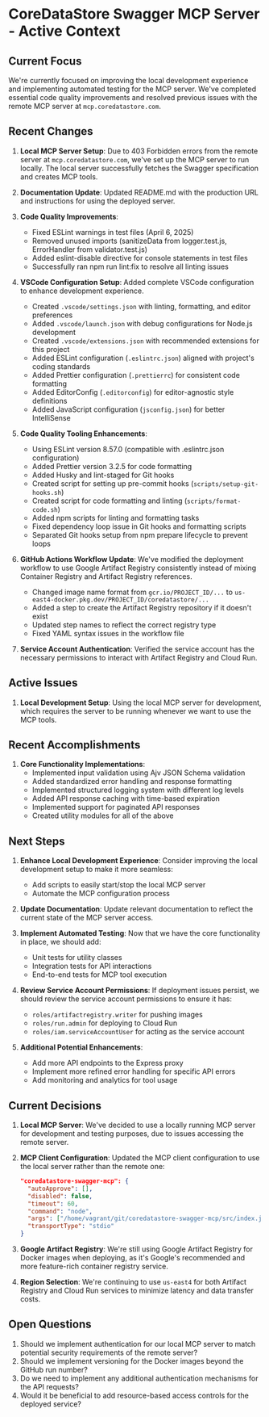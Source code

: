 # CoreDataStore Swagger MCP Server - Active Context

## Current Focus
We're currently focused on improving the local development experience and implementing automated testing for the MCP server. We've completed essential code quality improvements and resolved previous issues with the remote MCP server at `mcp.coredatastore.com`.

## Recent Changes
1. **Local MCP Server Setup**: Due to 403 Forbidden errors from the remote server at `mcp.coredatastore.com`, we've set up the MCP server to run locally. The local server successfully fetches the Swagger specification and creates MCP tools.

2. **Documentation Update**: Updated README.md with the production URL and instructions for using the deployed server.

3. **Code Quality Improvements**:
   - Fixed ESLint warnings in test files (April 6, 2025)
   - Removed unused imports (sanitizeData from logger.test.js, ErrorHandler from validator.test.js)
   - Added eslint-disable directive for console statements in test files
   - Successfully ran npm run lint:fix to resolve all linting issues

4. **VSCode Configuration Setup**: Added complete VSCode configuration to enhance development experience.
   - Created `.vscode/settings.json` with linting, formatting, and editor preferences
   - Added `.vscode/launch.json` with debug configurations for Node.js development
   - Created `.vscode/extensions.json` with recommended extensions for this project
   - Added ESLint configuration (`.eslintrc.json`) aligned with project's coding standards
   - Added Prettier configuration (`.prettierrc`) for consistent code formatting
   - Added EditorConfig (`.editorconfig`) for editor-agnostic style definitions
   - Added JavaScript configuration (`jsconfig.json`) for better IntelliSense

5. **Code Quality Tooling Enhancements**:
   - Using ESLint version 8.57.0 (compatible with .eslintrc.json configuration)
   - Added Prettier version 3.2.5 for code formatting
   - Added Husky and lint-staged for Git hooks
   - Created script for setting up pre-commit hooks (`scripts/setup-git-hooks.sh`)
   - Created script for code formatting and linting (`scripts/format-code.sh`)
   - Added npm scripts for linting and formatting tasks
   - Fixed dependency loop issue in Git hooks and formatting scripts
   - Separated Git hooks setup from npm prepare lifecycle to prevent loops

2. **GitHub Actions Workflow Update**: We've modified the deployment workflow to use Google Artifact Registry consistently instead of mixing Container Registry and Artifact Registry references.
   - Changed image name format from `gcr.io/PROJECT_ID/...` to `us-east4-docker.pkg.dev/PROJECT_ID/coredatastore/...`
   - Added a step to create the Artifact Registry repository if it doesn't exist
   - Updated step names to reflect the correct registry type
   - Fixed YAML syntax issues in the workflow file

3. **Service Account Authentication**: Verified the service account has the necessary permissions to interact with Artifact Registry and Cloud Run.

## Active Issues

1. **Local Development Setup**: Using the local MCP server for development, which requires the server to be running whenever we want to use the MCP tools.

## Recent Accomplishments

1. **Core Functionality Implementations**:
   - Implemented input validation using Ajv JSON Schema validation
   - Added standardized error handling and response formatting
   - Implemented structured logging system with different log levels
   - Added API response caching with time-based expiration
   - Implemented support for paginated API responses
   - Created utility modules for all of the above

## Next Steps
1. **Enhance Local Development Experience**: Consider improving the local development setup to make it more seamless:
   - Add scripts to easily start/stop the local MCP server
   - Automate the MCP configuration process

3. **Update Documentation**: Update relevant documentation to reflect the current state of the MCP server access.

4. **Implement Automated Testing**: Now that we have the core functionality in place, we should add:
   - Unit tests for utility classes
   - Integration tests for API interactions
   - End-to-end tests for MCP tool execution

5. **Review Service Account Permissions**: If deployment issues persist, we should review the service account permissions to ensure it has:
   - `roles/artifactregistry.writer` for pushing images
   - `roles/run.admin` for deploying to Cloud Run
   - `roles/iam.serviceAccountUser` for acting as the service account

6. **Additional Potential Enhancements**:
   - Add more API endpoints to the Express proxy
   - Implement more refined error handling for specific API errors
   - Add monitoring and analytics for tool usage

## Current Decisions
1. **Local MCP Server**: We've decided to use a locally running MCP server for development and testing purposes, due to issues accessing the remote server.

2. **MCP Client Configuration**: Updated the MCP client configuration to use the local server rather than the remote one:
   ```json
   "coredatastore-swagger-mcp": {
     "autoApprove": [],
     "disabled": false,
     "timeout": 60,
     "command": "node",
     "args": ["/home/vagrant/git/coredatastore-swagger-mcp/src/index.js"],
     "transportType": "stdio"
   }
   ```

3. **Google Artifact Registry**: We're still using Google Artifact Registry for Docker images when deploying, as it's Google's recommended and more feature-rich container registry service.

4. **Region Selection**: We're continuing to use `us-east4` for both Artifact Registry and Cloud Run services to minimize latency and data transfer costs.

## Open Questions
1. Should we implement authentication for our local MCP server to match potential security requirements of the remote server?
2. Should we implement versioning for the Docker images beyond the GitHub run number?
3. Do we need to implement any additional authentication mechanisms for the API requests?
4. Would it be beneficial to add resource-based access controls for the deployed service?
